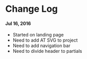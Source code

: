 # Change Log

#### Jul 16, 2016
- Started on landing page
- Need to add AT SVG to project
- Need to add navigation bar
- Need to divide header to partials